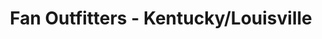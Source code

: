 ---
title: "Fan Outfitters - Kentucky/Louisville"
url: /louisville/fan-outfitters-kentucky-louisville/
shop: Kleidung
---